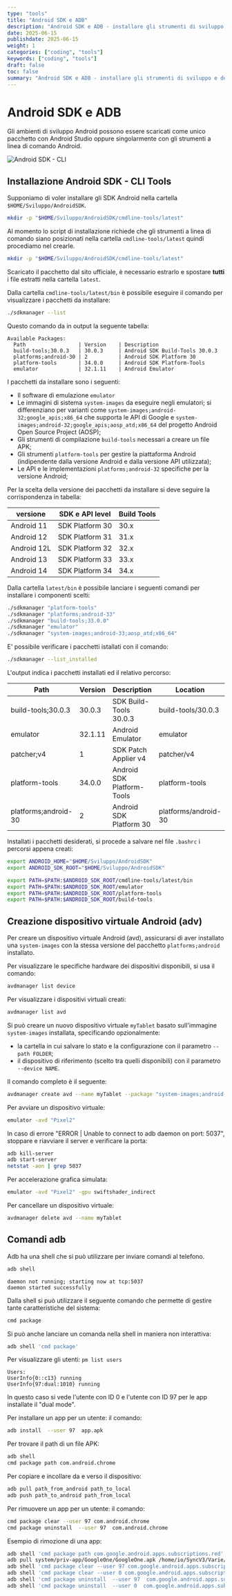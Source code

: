 ```yaml
---
type: "tools"
title: "Android SDK e ADB"
description: "Android SDK e ADB - installare gli strumenti di sviluppo e debug di Android"
date: 2025-06-15
publishdate: 2025-06-15
weight: 1
categories: ["coding", "tools"]
keywords: ["coding", "tools"]
draft: false
toc: false
summary: "Android SDK e ADB - installare gli strumenti di sviluppo e debug di Android"
---
```


# Android SDK e ADB

Gli ambienti di sviluppo Android possono essere scaricati come unico pacchetto con Android Studio oppure singolarmente con gli strumenti a linea di comando Android.

![Android SDK - CLI](/static/coding/tools/Android-CLI-tools.png "Android SDK - CLI")

## Installazione Android SDK - CLI Tools

Supponiamo di voler installare gli SDK Android nella cartella ``$HOME/Sviluppo/AndroidSDK``.

```bash
mkdir -p "$HOME/Sviluppo/AndroidSDK/cmdline-tools/latest"
```

Al momento lo script di installazione richiede che gli strumenti a linea di comando siano posizionati nella cartella ``cmdline-tools/latest`` quindi procediamo nel crearle.

```bash
mkdir -p "$HOME/Sviluppo/AndroidSDK/cmdline-tools/latest"
```

Scaricato il pacchetto dal sito ufficiale, è necessario estrarlo e spostare **tutti** i file estratti nella cartella ``latest``.

Dalla cartella ``cmdline-tools/latest/bin`` è possibile eseguire il comando per visualizzare i pacchetti da installare:

```bash
./sdkmanager --list
```

Questo comando da in output la seguente tabella:

```plaintext
Available Packages:
  Path                 | Version    | Description
  build-tools;30.0.3   | 30.0.3     | Android SDK Build-Tools 30.0.3
  platforms;android-30 | 2          | Android SDK Platform 30
  platform-tools       | 34.0.0     | Android SDK Platform-Tools
  emulator             | 32.1.11    | Android Emulator
```

I pacchetti da installare sono i seguenti:

- Il software di emulazione ``emulator``
- Le immagini di sistema ``system-images`` da eseguire negli emulatori; si differenziano per varianti come ``system-images;android-32;google_apis;x86_64`` che supporta le API di Google e ``system-images;android-32;google_apis;aosp_atd;x86_64`` del progetto Android Open Source Project (AOSP);
- Gli strumenti di compilazione ``build-tools`` necessari a creare un file APK;
- Gli strumenti ``platform-tools`` per gestire la piattaforma Android (indipendente dalla versione Android e dalla versione API utilizzata);
- Le API e le implementazioni ``platforms;android-32`` specifiche per la versione Android;

Per la scelta della versione dei pacchetti da installare si deve seguire la corrispondenza in tabella:

versione    | SDK e API level | Build Tools
----------- | --------------- |------------
Android 11  | SDK Platform 30 | 30.x
Android 12  | SDK Platform 31 | 31.x
Android 12L | SDK Platform 32 | 32.x
Android 13  | SDK Platform 33 | 33.x
Android 14  | SDK Platform 34 | 34.x

Dalla cartella ``latest/bin`` è possibile lanciare i seguenti comandi per installare i componenti scelti:

```bash
./sdkmanager "platform-tools"
./sdkmanager "platforms;android-33"
./sdkmanager "build-tools;33.0.0"
./sdkmanager "emulator"
./sdkmanager "system-images;android-33;aosp_atd;x86_64"
```

E' possibile verificare i pacchetti istallati con il comando:

```bash
./sdkmanager --list_installed
```

L'output indica i pacchetti installati ed il relativo percorso:

Path                 | Version | Description                | Location
------------------   | ------- | -------------------------- | --------------------
build-tools;30.0.3   | 30.0.3  | SDK Build-Tools 30.0.3     | build-tools/30.0.3
emulator             | 32.1.11 | Android Emulator           | emulator
patcher;v4           | 1       | SDK Patch Applier v4       | patcher/v4
platform-tools       | 34.0.0  | Android SDK Platform-Tools | platform-tools
platforms;android-30 | 2       | Android SDK Platform 30    | platforms/android-30

Installati i pacchetti desiderati, si procede a salvare nel file ``.bashrc`` i percorsi appena creati:

```bash
export ANDROID_HOME="$HOME/Sviluppo/AndroidSDK"
export ANDROID_SDK_ROOT="$HOME/Sviluppo/AndroidSDK"

export PATH=$PATH:$ANDROID_SDK_ROOT/cmdline-tools/latest/bin
export PATH=$PATH:$ANDROID_SDK_ROOT/emulator
export PATH=$PATH:$ANDROID_SDK_ROOT/platform-tools
export PATH=$PATH:$ANDROID_SDK_ROOT/build-tools
```

## Creazione dispositivo virtuale Android (adv)

Per creare un dispositivo virtuale Android (avd), assicurarsi di aver installato una ``system-images`` con la stessa versione del pacchetto ``platforms;android`` installato.

Per visualizzare le specifiche hardware dei dispositivi disponibili, si usa il comando:

```bash
avdmanager list device
```

Per visualizzare i dispositivi virtuali creati:

```bash
avdmanager list avd
```

Si può creare un nuovo dispositivo virtuale ``myTablet`` basato sull'immagine ``system-images`` installata, specificando opzionalmente:

- la cartella in cui salvare lo stato e la configurazione con il parametro ``--path FOLDER``;
- il dispositivo di riferimento (scelto tra quelli disponibili) con il parametro ``--device NAME``.

Il comando completo è il seguente:

```bash
avdmanager create avd --name myTablet --package "system-images;android-35;aosp_atd;x86_64" --path "$HOME/Sviluppo/AndroidSDK/avd/myTablet" --device "medium_tablet"
```

Per avviare un dispositivo virtuale:

```bash
emulator -avd "Pixel2"
```

In caso di errore "ERROR | Unable to connect to adb daemon on port: 5037", stoppare e riavviare il server e verificare la porta:

```bash
adb kill-server
adb start-server
netstat -aon | grep 5037
```

Per accelerazione grafica simulata:

```bash
emulator -avd "Pixel2" -gpu swiftshader_indirect
```

Per cancellare un dispositivo virtuale:

```bash
avdmanager delete avd --name myTablet
```

## Comandi adb

Adb ha una shell che si può utilizzare per inviare comandi al telefono.

```bash
adb shell
```

```plaintext
daemon not running; starting now at tcp:5037
daemon started successfully
```

Dalla shell si può utilizzare il seguente comando che permette di gestire tante caratteristiche del sistema:

```bash
cmd package
```

Si può anche lanciare un comanda nella shell in maniera non interattiva:

```bash
adb shell 'cmd package'
```

Per visualizzare gli utenti: ``pm list users``

```plaintext
Users:
UserInfo{0::c13} running
UserInfo{97:dual:1010} running
```

In questo caso si vede l'utente con ID 0 e l'utente con ID 97 per le app installate il "dual mode".

Per installare un app per un utente: il comando:

```bash
adb install  --user 97  app.apk
```

Per trovare il path di un file APK:

```bash
adb shell
cmd package path com.android.chrome
```

Per copiare e incollare da e verso il dispositivo:

```bash
adb pull path_from_android path_to_local
adb push path_to_android path_from_local
```

Per rimuovere un app per un utente: il comando:

```bash
cmd package clear --user 97 com.android.chrome
cmd package uninstall  --user 97  com.android.chrome
```

Esempio di rimozione di una app:

```bash
adb shell 'cmd package path com.google.android.apps.subscriptions.red'
adb pull system/priv-app/GoogleOne/GoogleOne.apk /home/io/SyncV3/Varie/apk/
adb shell 'cmd package clear --user 97 com.google.android.apps.subscriptions.red'
adb shell 'cmd package clear --user 0 com.google.android.apps.subscriptions.red'
adb shell 'cmd package uninstall  --user 97  com.google.android.apps.subscriptions.red'
adb shell 'cmd package uninstall  --user 0  com.google.android.apps.subscriptions.red'
```

